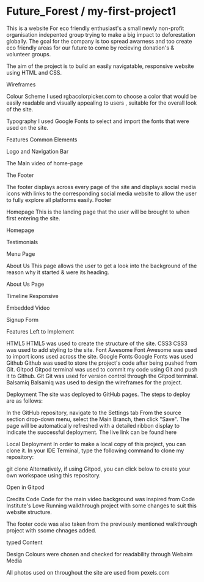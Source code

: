 # Future_Forest / my-first-project1

This is a website For eco friendly enthusiast's a small newly non-profit organisation indepented group trying to make a big impact to deforestation globally. The goal for the company is too spread awarness and too create eco friendly areas for our future to come by recieving donation's & volunteer groups.

The aim of the project is to build an easily navigatable, responsive website using HTML and CSS.

Wireframes
























Colour Scheme
I used rgbacolorpicker.com to choose a color that would be easily readable and visually appealing to users , suitable for the overall look of the site.



Typography
I used Google Fonts to select and import the fonts that were used on the site.


Features
Common Elements


Logo and Navigation Bar




The Main video of home-page



The Footer

The footer displays across every page of the site and displays social media icons with links to the corresponding social media website to allow the user to fully explore all platforms easily.
Footer

Homepage
This is the landing page that the user will be brought to when first entering the site.

Homepage



Testimonials

Menu Page






About Us
This page allows the user to get a look into the background of the reason why it started & were its heading.

About Us Page



Timeline Responsive

Embedded Video





Signup Form


Features Left to Implement

HTML5
HTML5 was used to create the structure of the site.
CSS3
CSS3 was used to add styling to the site.
Font Awesome
Font Awesome was used to import icons used across the site.
Google Fonts
Google Fonts was used
Github
Github was used to store the project's code after being pushed from Git.
Gitpod
Gitpod terminal was used to commit my code using Git and push it to Github.
Git
Git was used for version control through the Gitpod terminal.
Balsamiq
Balsamiq was used to design the wireframes for the project.



Deployment
The site was deployed to GitHub pages. The steps to deploy are as follows:

In the GitHub repository, navigate to the Settings tab
From the source section drop-down menu, select the Main Branch, then click "Save".
The page will be automatically refreshed with a detailed ribbon display to indicate the successful deployment.
The live link can be found here

Local Deployment
In order to make a local copy of this project, you can clone it. In your IDE Terminal, type the following command to clone my repository:

git clone 
Alternatively, if using Gitpod, you can click below to create your own workspace using this repository.

Open in Gitpod

Credits
Code
Code for the main video background was inspired from Code Institute's Love Running walkthrough project with some changes to suit this website structure.

The footer code was also taken from the previously mentioned walkthrough project with ssome chnages added.



typed Content



Design
Colours were chosen and checked for readability through Webaim
Media


All photos used on throughout the site are used from pexels.com 
